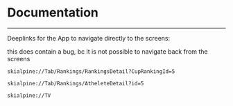 # Documentation
---------------------------


Deeplinks for the App to navigate directly to the screens:

this does contain a bug, bc it is not possible to navigate back from the screens 

`skialpine://Tab/Rankings/RankingsDetail?CupRankingId=5`

`skialpine://Tab/Rankings/AtheleteDetail?id=5`

`skialpine://TV`


